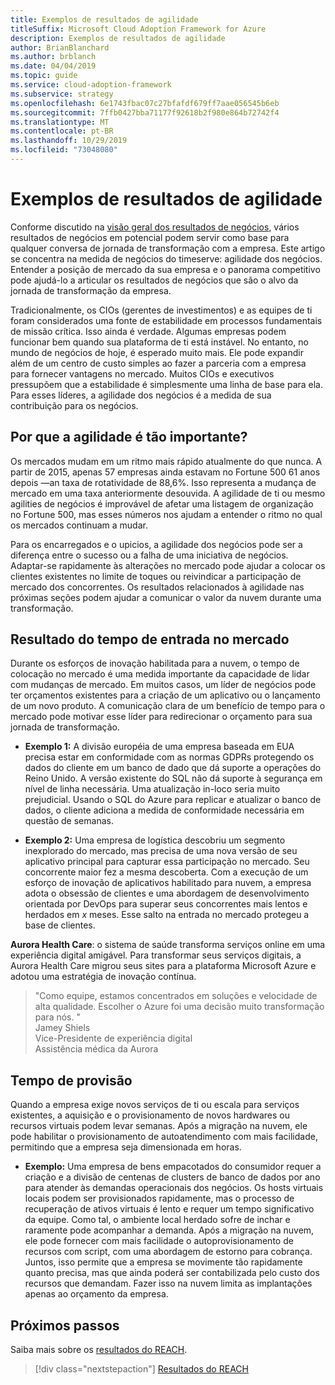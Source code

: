 ```yaml
---
title: Exemplos de resultados de agilidade
titleSuffix: Microsoft Cloud Adoption Framework for Azure
description: Exemplos de resultados de agilidade
author: BrianBlanchard
ms.author: brblanch
ms.date: 04/04/2019
ms.topic: guide
ms.service: cloud-adoption-framework
ms.subservice: strategy
ms.openlocfilehash: 6e1743fbac07c27bfafdf679ff7aae056545b6eb
ms.sourcegitcommit: 7ffb0427bba71177f92618b2f980e864b72742f4
ms.translationtype: MT
ms.contentlocale: pt-BR
ms.lasthandoff: 10/29/2019
ms.locfileid: "73048080"
---
```

# <a name="examples-of-agility-outcomes"></a>Exemplos de resultados de agilidade 

Conforme discutido na [visão geral dos resultados de negócios](./index.md), vários resultados de negócios em potencial podem servir como base para qualquer conversa de jornada de transformação com a empresa. Este artigo se concentra na medida de negócios do timeserve: agilidade dos negócios. Entender a posição de mercado da sua empresa e o panorama competitivo pode ajudá-lo a articular os resultados de negócios que são o alvo da jornada de transformação da empresa.

Tradicionalmente, os CIOs (gerentes de investimentos) e as equipes de ti foram considerados uma fonte de estabilidade em processos fundamentais de missão crítica. Isso ainda é verdade. Algumas empresas podem funcionar bem quando sua plataforma de ti está instável. No entanto, no mundo de negócios de hoje, é esperado muito mais. Ele pode expandir além de um centro de custo simples ao fazer a parceria com a empresa para fornecer vantagens no mercado. Muitos CIOs e executivos pressupõem que a estabilidade é simplesmente uma linha de base para ela. Para esses líderes, a agilidade dos negócios é a medida de sua contribuição para os negócios.

<!-- markdownlint-disable MD026 -->

## <a name="why-is-agility-so-important"></a>Por que a agilidade é tão importante?

Os mercados mudam em um ritmo mais rápido atualmente do que nunca. A partir de 2015, apenas 57 empresas ainda estavam no Fortune 500 61 anos depois &mdash;an taxa de rotatividade de 88,6%. Isso representa a mudança de mercado em uma taxa anteriormente desouvida. A agilidade de ti ou mesmo agilities de negócios é improvável de afetar uma listagem de organização no Fortune 500, mas esses números nos ajudam a entender o ritmo no qual os mercados continuam a mudar.

Para os encarregados e o upicios, a agilidade dos negócios pode ser a diferença entre o sucesso ou a falha de uma iniciativa de negócios. Adaptar-se rapidamente às alterações no mercado pode ajudar a colocar os clientes existentes no limite de toques ou reivindicar a participação de mercado dos concorrentes. Os resultados relacionados à agilidade nas próximas seções podem ajudar a comunicar o valor da nuvem durante uma transformação.

## <a name="time-to-market-outcome"></a>Resultado do tempo de entrada no mercado

Durante os esforços de inovação habilitada para a nuvem, o tempo de colocação no mercado é uma medida importante da capacidade de lidar com mudanças de mercado. Em muitos casos, um líder de negócios pode ter orçamentos existentes para a criação de um aplicativo ou o lançamento de um novo produto. A comunicação clara de um benefício de tempo para o mercado pode motivar esse líder para redirecionar o orçamento para sua jornada de transformação.

- **Exemplo 1:** A divisão européia de uma empresa baseada em EUA precisa estar em conformidade com as normas GDPRs protegendo os dados do cliente em um banco de dado que dá suporte a operações do Reino Unido. A versão existente do SQL não dá suporte à segurança em nível de linha necessária. Uma atualização in-loco seria muito prejudicial. Usando o SQL do Azure para replicar e atualizar o banco de dados, o cliente adiciona a medida de conformidade necessária em questão de semanas.

- **Exemplo 2:** Uma empresa de logística descobriu um segmento inexplorado do mercado, mas precisa de uma nova versão de seu aplicativo principal para capturar essa participação no mercado. Seu concorrente maior fez a mesma descoberta. Com a execução de um esforço de inovação de aplicativos habilitado para nuvem, a empresa adota o obsessão de clientes e uma abordagem de desenvolvimento orientada por DevOps para superar seus concorrentes mais lentos e herdados em _x_ meses. Esse salto na entrada no mercado protegeu a base de clientes.

**Aurora Health Care**: o sistema de saúde transforma serviços online em uma experiência digital amigável. Para transformar seus serviços digitais, a Aurora Health Care migrou seus sites para a plataforma Microsoft Azure e adotou uma estratégia de inovação contínua.

> "Como equipe, estamos concentrados em soluções e velocidade de alta qualidade. Escolher o Azure foi uma decisão muito transformação para nós. "  
> Jamey Shiels  
> Vice-Presidente de experiência digital  
> Assistência médica da Aurora

## <a name="provision-time"></a>Tempo de provisão

Quando a empresa exige novos serviços de ti ou escala para serviços existentes, a aquisição e o provisionamento de novos hardwares ou recursos virtuais podem levar semanas. Após a migração na nuvem, ele pode habilitar o provisionamento de autoatendimento com mais facilidade, permitindo que a empresa seja dimensionada em horas.

- **Exemplo:** Uma empresa de bens empacotados do consumidor requer a criação e a divisão de centenas de clusters de banco de dados por ano para atender às demandas operacionais dos negócios. Os hosts virtuais locais podem ser provisionados rapidamente, mas o processo de recuperação de ativos virtuais é lento e requer um tempo significativo da equipe. Como tal, o ambiente local herdado sofre de inchar e raramente pode acompanhar a demanda. Após a migração na nuvem, ele pode fornecer com mais facilidade o autoprovisionamento de recursos com script, com uma abordagem de estorno para cobrança. Juntos, isso permite que a empresa se movimente tão rapidamente quanto precisa, mas que ainda poderá ser contabilizada pelo custo dos recursos que demandam. Fazer isso na nuvem limita as implantações apenas ao orçamento da empresa.

## <a name="next-steps"></a>Próximos passos

Saiba mais sobre os [resultados do REACH](./reach-outcomes.md).

> [!div class="nextstepaction"]
> [Resultados do REACH](./reach-outcomes.md)
